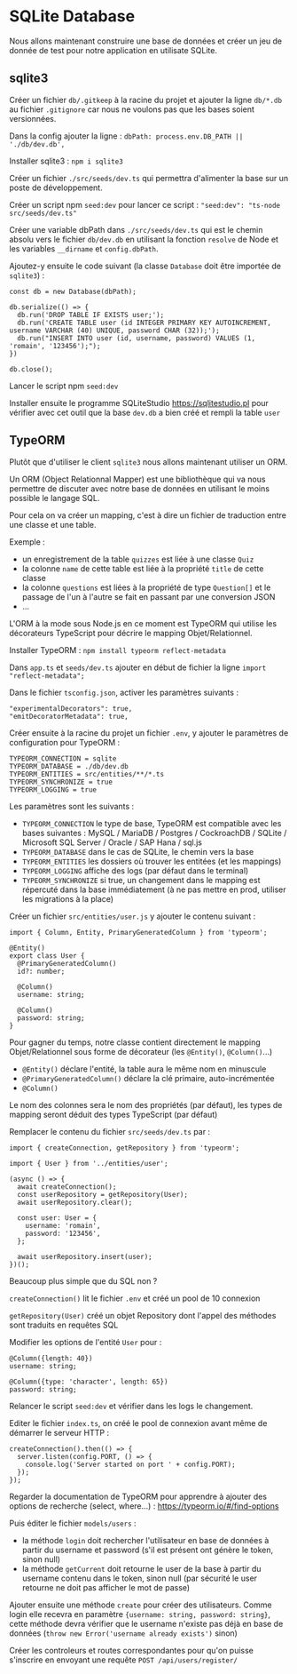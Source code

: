 # SQLite Database

Nous allons maintenant construire une base de données et créer un jeu de donnée de test pour notre application en utilisate SQLite.

## sqlite3

Créer un fichier `db/.gitkeep` à la racine du projet et ajouter la ligne `db/*.db` au fichier `.gitignore` car nous ne voulons pas que les bases soient versionnées.

Dans la config ajouter la ligne : `dbPath: process.env.DB_PATH || './db/dev.db',`

Installer sqlite3 : `npm i sqlite3`

Créer un fichier `./src/seeds/dev.ts` qui permettra d'alimenter la base sur un poste de développement.

Créer un script npm `seed:dev` pour lancer ce script :
`"seed:dev": "ts-node src/seeds/dev.ts"`

Créer une variable dbPath dans `./src/seeds/dev.ts` qui est le chemin absolu vers le fichier `db/dev.db` en utilisant la fonction `resolve` de Node et les variables `__dirname` et `config.dbPath`.

Ajoutez-y ensuite le code suivant (la classe `Database` doit être importée de `sqlite3`) :

```
const db = new Database(dbPath);

db.serialize(() => {
  db.run('DROP TABLE IF EXISTS user;');
  db.run('CREATE TABLE user (id INTEGER PRIMARY KEY AUTOINCREMENT, username VARCHAR (40) UNIQUE, password CHAR (32));');
  db.run("INSERT INTO user (id, username, password) VALUES (1, 'romain', '123456');");
})

db.close();
```

Lancer le script npm `seed:dev`

Installer ensuite le programme SQLiteStudio https://sqlitestudio.pl pour vérifier avec cet outil que la base `dev.db` a bien créé et rempli la table `user`

## TypeORM

Plutôt que d'utiliser le client `sqlite3` nous allons maintenant utiliser un ORM.

Un ORM (Object Relationnal Mapper) est une bibliothèque qui va nous permettre de discuter avec notre base de données en utilisant le moins possible le langage SQL.

Pour cela on va créer un mapping, c'est à dire un fichier de traduction entre une classe et une table.

Exemple :
- un enregistrement de la table `quizzes` est liée à une classe `Quiz`
- la colonne `name` de cette table est liée à la propriété `title` de cette classe
- la colonne `questions` est liées à la propriété de type `Question[]` et le passage de l'un à l'autre se fait en passant par une conversion JSON
- ...

L'ORM à la mode sous Node.js en ce moment est TypeORM qui utilise les décorateurs TypeScript pour décrire le mapping Objet/Relationnel.

Installer TypeORM : `npm install typeorm reflect-metadata`

Dans `app.ts` et `seeds/dev.ts` ajouter en début de fichier la ligne `import "reflect-metadata";`

Dans le fichier `tsconfig.json`, activer les paramètres suivants :

```
"experimentalDecorators": true,
"emitDecoratorMetadata": true,
```

Créer ensuite à la racine du projet un fichier `.env`, y ajouter le paramètres de configuration pour TypeORM :

```
TYPEORM_CONNECTION = sqlite
TYPEORM_DATABASE = ./db/dev.db
TYPEORM_ENTITIES = src/entities/**/*.ts
TYPEORM_SYNCHRONIZE = true
TYPEORM_LOGGING = true
```

Les paramètres sont les suivants :

- `TYPEORM_CONNECTION` le type de base, TypeORM est compatible avec les bases suivantes : MySQL / MariaDB / Postgres / CockroachDB / SQLite / Microsoft SQL Server / Oracle / SAP Hana / sql.js
- `TYPEORM_DATABASE` dans le cas de SQLite, le chemin vers la base
- `TYPEORM_ENTITIES` les dossiers où trouver les entitées (et les mappings)
- `TYPEORM_LOGGING` affiche des logs (par défaut dans le terminal)
- `TYPEORM_SYNCHRONIZE` si true, un changement dans le mapping est répercuté dans la base immédiatement (à ne pas mettre en prod, utiliser les migrations à la place)

Créer un fichier `src/entities/user.js` y ajouter le contenu suivant :

```
import { Column, Entity, PrimaryGeneratedColumn } from 'typeorm';

@Entity()
export class User {
  @PrimaryGeneratedColumn()
  id?: number;

  @Column()
  username: string;

  @Column()
  password: string;
}
```

Pour gagner du temps, notre classe contient directement le mapping Objet/Relationnel sous forme de décorateur (les `@Entity()`, `@Column()`...)

- `@Entity()` déclare l'entité, la table aura le même nom en minuscule
- `@PrimaryGeneratedColumn()` déclare la clé primaire, auto-incrémentée
- `@Column()`

Le nom des colonnes sera le nom des propriétés (par défaut), les types de mapping seront déduit des types TypeScript (par défaut)

Remplacer le contenu du fichier `src/seeds/dev.ts` par :

```
import { createConnection, getRepository } from 'typeorm';

import { User } from '../entities/user';

(async () => {
  await createConnection();
  const userRepository = getRepository(User);
  await userRepository.clear();

  const user: User = {
    username: 'romain',
    password: '123456',
  };

  await userRepository.insert(user);
})();
```

Beaucoup plus simple que du SQL non ?

`createConnection()` lit le fichier `.env` et créé un pool de 10 connexion 

`getRepository(User)` créé un objet Repository dont l'appel des méthodes sont traduits en requêtes SQL

Modifier les options de l'entité `User` pour :

```
@Column({length: 40})
username: string;

@Column({type: 'character', length: 65})
password: string;
```

Relancer le script `seed:dev` et vérifier dans les logs le changement.

Editer le fichier `index.ts`, on créé le pool de connexion avant même de démarrer le serveur HTTP :

```
createConnection().then(() => {
  server.listen(config.PORT, () => {
    console.log('Server started on port ' + config.PORT);
  });
});
```

Regarder la documentation de TypeORM pour apprendre à ajouter des options de recherche (select, where...) :
https://typeorm.io/#/find-options

Puis éditer le fichier `models/users` :

- la méthode `login` doit rechercher l'utilisateur en base de données à partir du username et password (s'il est présent ont génère le token, sinon null)
- la méthode `getCurrent` doit retourne le user de la base à partir du username contenu dans le token, sinon null (par sécurité le user retourne ne doit pas afficher le mot de passe)

Ajouter ensuite une méthode `create` pour créer des utilisateurs. Comme login elle recevra en paramètre `{username: string, password: string}`, cette méthode devra vérifier que le username n'existe pas déjà en base de données (`throw new Error('username already exists')` sinon)

Créer les controleurs et routes correspondantes pour qu'on puisse s'inscrire en envoyant une requête `POST /api/users/register/`

